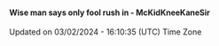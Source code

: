 #### Wise man says only fool rush in - McKidKneeKaneSir
Updated on 03/02/2024 - 16:10:35 (UTC) Time Zone
